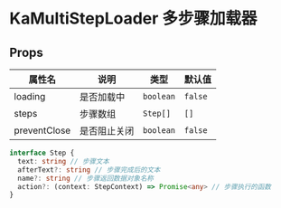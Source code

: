 # KaMultiStepLoader 多步骤加载器

## Props

| 属性名       | 说明         | 类型      | 默认值  |
| ------------ | ------------ | --------- | ------- |
| loading      | 是否加载中   | `boolean` | `false` |
| steps        | 步骤数组     | `Step[]`  | `[]`    |
| preventClose | 是否阻止关闭 | `boolean` | `false` |

```ts
interface Step {
  text: string // 步骤文本
  afterText?: string // 步骤完成后的文本
  name?: string // 步骤返回数据对象名称
  action?: (context: StepContext) => Promise<any> // 步骤执行的函数
}
```